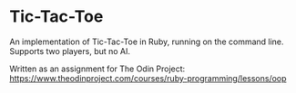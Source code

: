 # Tic-Tac-Toe

An implementation of Tic-Tac-Toe in Ruby, running on the command line.  Supports two players, but no AI.

Written as an assignment for The Odin Project: https://www.theodinproject.com/courses/ruby-programming/lessons/oop

